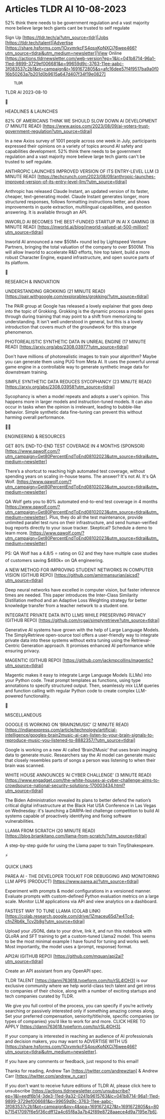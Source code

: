 # Articles TLDR AI 10-08-2023

52% think there needs to be government regulation and a vast majority
more believe large tech giants cant be trusted to self regulate  

Sign Up [https://tldr.tech/ai?utm_source=tldr]|Jobs
[https://tldr.tech/talent]|Advertise
[https://share.hsforms.com/1OxvmrkcFS4qsxKpNXCi76wee466?utm_source=tldrai&utm_medium=newsletter]|View
Online
[https://actions.tldrnewsletter.com/web-version?ep=1&lc=041b8714-96a1-11ed-9899-3729ef006681&p=99659d9c-3763-11ee-aabc-3f083537c2b1&pt=campaign&t=1691672805&s=afc16dee57f4f9517ba9a0f016b50263a7b201d0b9615a647d407f34f19e0827]


		TLDR 

TLDR AI 2023-08-10

🚀 

HEADLINES & LAUNCHES

82% OF AMERICANS THINK WE SHOULD SLOW DOWN AI DEVELOPMENT (7 MINUTE
READ)
[https://www.axios.com/2023/08/09/ai-voters-trust-government-regulation?utm_source=tldrai]


In a new Axios survey of 1001 people across one week in July,
participants expressed their opinions on a variety of topics around AI
safety and capabilities development. 52% think there needs to be
government regulation and a vast majority more believe large tech
giants can't be trusted to self regulate. 

ANTHROPIC LAUNCHES IMPROVED VERSION OF ITS ENTRY-LEVEL LLM (3 MINUTE
READ)
[https://techcrunch.com/2023/08/09/anthropic-launches-improved-version-of-its-entry-level-llm/?utm_source=tldrai]


Anthropic has released Claude Instant, an updated version of its
faster, cheaper, text-generating model. Claude Instant generates
longer, more structured responses, follows formatting instructions
better, and shows improvements in quote extraction, multilingual
capabilities, and question answering. It is available through an API. 

INWORLD AI BECOMES THE BEST-FUNDED STARTUP IN AI X GAMING (8 MINUTE
READ)
[https://inworld.ai/blog/inworld-valued-at-500-million?utm_source=tldrai]


Inworld AI announced a new $50M+ round led by Lightspeed Venture
Partners, bringing the total valuation of the company to over $500M.
This will allow Inworld to accelerate R&D efforts, hire top talent,
build a more robust Character Engine, expand infrastructure, and open
source parts of its platform. 

🧠 

RESEARCH & INNOVATION

UNDERSTANDING GROKKING (21 MINUTE READ)
[https://pair.withgoogle.com/explorables/grokking/?utm_source=tldrai] 

The PAIR group at Google has released a lovely explainer that goes
deep into the topic of Grokking. Grokking is the dynamic process a
model goes through during training that may point to a shift from
memorizing to understanding. It isn't well understood in general, but
this is a lovely introduction that covers much of the groundwork for
this strange phenomenon. 

PHOTOREALISTIC SYNTHETIC DATA IN UNREAL ENGINE (17 MINUTE READ)
[https://arxiv.org/abs/2308.03977?utm_source=tldrai] 

Don't have millions of photorealistic images to train your algorithm?
Maybe you can generate them using PUG from Meta AI. It uses the
powerful unreal game engine in a controllable way to generate
synthetic image data for downstream training. 

SIMPLE SYNTHETIC DATA REDUCES SYCOPHANCY (23 MINUTE READ)
[https://arxiv.org/abs/2308.03958?utm_source=tldrai] 

Sycophancy is when a model repeats and adopts a user's opinion. This
happens more in larger models and instruction-tuned models. It can
also occur in tasks when the opinion is irrelevant, leading to
bubble-like behavior. Simple synthetic data fine-tuning can prevent
this without harming overall performance. 

🧑‍💻 

ENGINEERING & RESOURCES

GET 80% END-TO-END TEST COVERAGE IN 4 MONTHS (SPONSOR)
[https://www.qawolf.com/?utm_campaign=Get80PercentEndToEnd08102023&utm_source=tldrai&utm_medium=newsletter]


There’s a shortcut to reaching high automated test coverage, without
spending years on scaling in-house teams. The answer? It's not AI.
It's QA Wolf.
[https://www.qawolf.com/?utm_campaign=Get80PercentEndToEnd08102023&utm_source=tldrai&utm_medium=newsletter]


QA Wolf gets you to 80% automated end-to-end test coverage in 4 months
[https://www.qawolf.com/?utm_campaign=Get80PercentEndToEnd08102023&utm_source=tldrai&utm_medium=newsletter].
Plus, they do all the test maintenance, provide unlimited parallel
test runs on their infrastructure, and send human-verified bug reports
directly to your issue tracker.
Skeptical? Schedule a demo to learn more.
[https://www.qawolf.com/?utm_campaign=Get80PercentEndToEnd08102023&utm_source=tldrai&utm_medium=newsletter]


PS: QA Wolf has a 4.8/5 ⭐ rating on G2 and they have multiple case
studies of customers saving $480k+ on QA engineering.

A NEW METHOD FOR IMPROVING STUDENT NETWORKS IN COMPUTER VISION (GITHUB
REPO) [https://github.com/amirmansurian/aicsd?utm_source=tldrai] 

Deep neural networks have excelled in computer vision, but faster
inference times are needed. This paper introduces the Inter-Class
Similarity Distillation method and an Adaptive Loss Weighting strategy
for better knowledge transfer from a teacher network to a student one.


INTEGRATE PRIVATE DATA INTO LLMS WHILE PRESERVING PRIVACY (GITHUB
REPO) [https://github.com/rcgai/simplyretrieve?utm_source=tldrai] 

Generative AI systems have grown with the help of Large Language
Models. The SimplyRetrieve open-source tool offers a user-friendly way
to integrate private data into these systems without extra tuning
using the Retrieval-Centric Generation approach. It promises enhanced
AI performance while ensuring privacy. 

MAGENTIC (GITHUB REPO)
[https://github.com/jackmpcollins/magentic?utm_source=tldrai] 

Magentic makes it easy to integrate Large Language Models (LLMs) into
your Python code. Treat prompt templates as functions, using type
annotations to specify structured output. Then, seamlessly mix LLM
queries and function calling with regular Python code to create
complex LLM-powered functionality. 

🎁 

MISCELLANEOUS

GOOGLE IS WORKING ON ‘BRAIN2MUSIC’ (2 MINUTE READ)
[https://indianexpress.com/article/technology/artificial-intelligence/googles-brain2music-ai-can-listen-to-your-brain-signals-to-reproduce-music-you-listened-to-8882357/?utm_source=tldrai]


Google is working on a new AI called ‘Brain2Music’ that uses brain
imaging data to generate music. Researchers say the AI model can
generate music that closely resembles parts of songs a person was
listening to when their brain was scanned. 

WHITE HOUSE ANNOUNCES ‘AI CYBER CHALLENGE’ (3 MINUTE READ)
[https://www.engadget.com/the-white-houses-ai-cyber-challenge-aims-to-crowdsource-national-security-solutions-170003434.html?utm_source=tldrai]


The Biden Administration revealed its plans to better defend the
nation’s critical digital infrastructure at the Black Hat USA
Conference in Las Vegas on Wednesday: it's launching a DARPA-led
challenge competition to build AI systems capable of proactively
identifying and fixing software vulnerabilities. 

LLAMA FROM SCRATCH (20 MINUTE READ)
[https://blog.briankitano.com/llama-from-scratch/?utm_source=tldrai] 

A step-by-step guide for using the Llama paper to train
TinyShakespeare. 

⚡ 

QUICK LINKS

PAREA AI - THE DEVELOPER TOOLKIT FOR DEBUGGING AND MONITORING LLM APPS
(PRODUCT) [https://www.parea.ai/?utm_source=tldrai] 

Experiment with prompts & model configurations in a versioned manner.
Evaluate prompts with custom-defined Python evaluation metrics on a
large scale. Monitor LLM applications via API and view analytics on a
dashboard. 

FASTEST WAY TO TUNE LLAMA (COLAB LINK)
[https://colab.research.google.com/drive/1Zmaceu65d7w4Tcd-cfnZRb6k_Tcv2b8g?utm_source=tldrai]


Upload your JSONL data to your drive, link it, and run this notebook
with QLoRA and SFT training to get a custom-tuned Llama2 model. This
seems to be the most minimal example I have found for tuning and works
well. Most importantly, the model uses a (prompt, response) format. 

API2AI (GITHUB REPO)
[https://github.com/mquan/api2ai?utm_source=tldrai] 

Create an API assistant from any OpenAPI spec. 

TLDR TALENT [https://danni763618.typeform.com/to/rSL4lOH3] is our
exclusive community where we help world-class tech talent and get
intros to companies of their choice, along with a number of exciting
startups and tech companies curated by TLDR.

We give you full control of the process, you can specify if you’re
actively searching or passively interested only if something amazing
comes along. Set your preferred compensation, seniority/title/role,
specific companies (or types of companies) you’d like to work for
and more. CLICK HERE TO APPLY
[https://danni763618.typeform.com/to/rSL4lOH3].

If your company is interested in reaching an audience of AI
professionals and decision makers, you may want to ADVERTISE WITH US
[https://share.hsforms.com/1OxvmrkcFS4qsxKpNXCi76wee466?utm_source=tldrai&utm_medium=newsletter].


If you have any comments or feedback, just respond to this email! 

Thanks for reading, 
Andrew Tan [https://twitter.com/andrewztan] & Andrew Carr
[https://twitter.com/andrew_n_carr] 

If you don't want to receive future editions of TLDR AI, please click
here to unsubscribe
[https://actions.tldrnewsletter.com/unsubscribe?ep=1&l=eedf6b14-3de3-11ed-9a32-0241b9615763&lc=041b8714-96a1-11ed-9899-3729ef006681&p=99659d9c-3763-11ee-aabc-3f083537c2b1&pt=campaign&pv=4&spa=1691672427&t=1691672805&s=80b715417097f6e5f36cdff12a4c65f8a3a7b42f89e8728aaece4d9a7195e7b6].